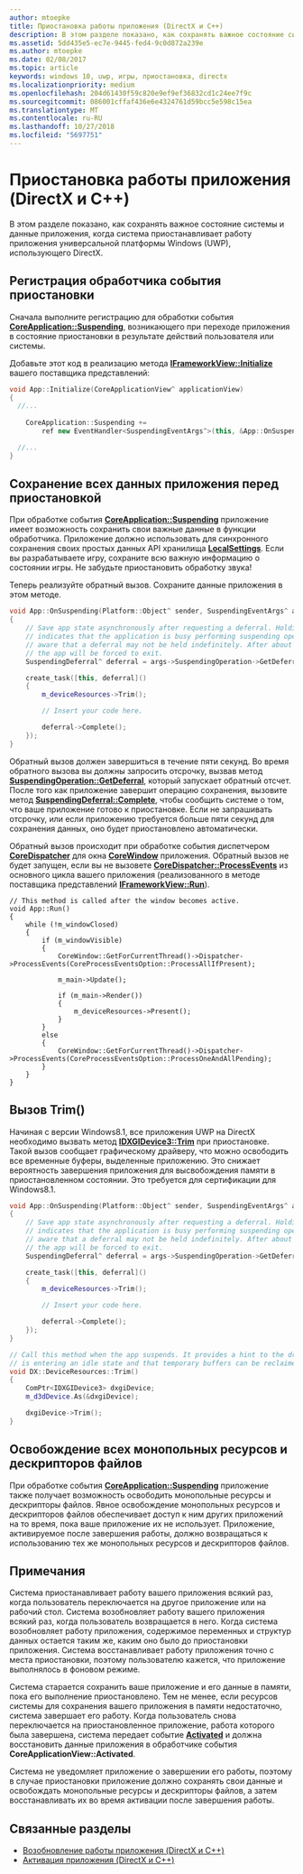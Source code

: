 ```yaml
---
author: mtoepke
title: Приостановка работы приложения (DirectX и C++)
description: В этом разделе показано, как сохранять важное состояние системы и данные приложения, когда система приостанавливает работу приложения универсальной платформы Windows (UWP), использующего DirectX.
ms.assetid: 5dd435e5-ec7e-9445-fed4-9c0d872a239e
ms.author: mtoepke
ms.date: 02/08/2017
ms.topic: article
keywords: windows 10, uwp, игры, приостановка, directx
ms.localizationpriority: medium
ms.openlocfilehash: 204d61430f59c820e9ef9ef36832cd1c24ee7f9c
ms.sourcegitcommit: 086001cffaf436e6e4324761d59bcc5e598c15ea
ms.translationtype: MT
ms.contentlocale: ru-RU
ms.lasthandoff: 10/27/2018
ms.locfileid: "5697751"
---
```

# <a name="how-to-suspend-an-app-directx-and-c"></a>Приостановка работы приложения (DirectX и C++)



В этом разделе показано, как сохранять важное состояние системы и данные приложения, когда система приостанавливает работу приложения универсальной платформы Windows (UWP), использующего DirectX.

## <a name="register-the-suspending-event-handler"></a>Регистрация обработчика события приостановки


Сначала выполните регистрацию для обработки события [**CoreApplication::Suspending**](https://msdn.microsoft.com/library/windows/apps/br205860), возникающего при переходе приложения в состояние приостановки в результате действий пользователя или системы.

Добавьте этот код в реализацию метода [**IFrameworkView::Initialize**](https://msdn.microsoft.com/library/windows/apps/hh700495) вашего поставщика представлений:

```cpp
void App::Initialize(CoreApplicationView^ applicationView)
{
  //...
  
    CoreApplication::Suspending +=
        ref new EventHandler<SuspendingEventArgs^>(this, &App::OnSuspending);

  //...
}
```

## <a name="save-any-app-data-before-suspending"></a>Сохранение всех данных приложения перед приостановкой


При обработке события [**CoreApplication::Suspending**](https://msdn.microsoft.com/library/windows/apps/br205860) приложение имеет возможность сохранить свои важные данные в функции обработчика. Приложение должно использовать для синхронного сохранения своих простых данных API хранилища [**LocalSettings**](https://msdn.microsoft.com/library/windows/apps/br241622). Если вы разрабатываете игру, сохраните всю важную информацию о состоянии игры. Не забудьте приостановить обработку звука!

Теперь реализуйте обратный вызов. Сохраните данные приложения в этом методе.

```cpp
void App::OnSuspending(Platform::Object^ sender, SuspendingEventArgs^ args)
{
    // Save app state asynchronously after requesting a deferral. Holding a deferral
    // indicates that the application is busy performing suspending operations. Be
    // aware that a deferral may not be held indefinitely. After about five seconds,
    // the app will be forced to exit.
    SuspendingDeferral^ deferral = args->SuspendingOperation->GetDeferral();

    create_task([this, deferral]()
    {
        m_deviceResources->Trim();

        // Insert your code here.

        deferral->Complete();
    });
}
```

Обратный вызов должен завершиться в течение пяти секунд. Во время обратного вызова вы должны запросить отсрочку, вызвав метод [**SuspendingOperation::GetDeferral**](https://msdn.microsoft.com/library/windows/apps/br224690), который запускает обратный отсчет. После того как приложение завершит операцию сохранения, вызовите метод [**SuspendingDeferral::Complete**](https://msdn.microsoft.com/library/windows/apps/br224685), чтобы сообщить системе о том, что ваше приложение готово к приостановке. Если не запрашивать отсрочку, или если приложению требуется больше пяти секунд для сохранения данных, оно будет приостановлено автоматически.

Обратный вызов происходит при обработке события диспетчером [**CoreDispatcher**](https://msdn.microsoft.com/library/windows/apps/br208211) для окна [**CoreWindow**](https://msdn.microsoft.com/library/windows/apps/br208225) приложения. Обратный вызов не будет запущен, если вы не вызовете [**CoreDispatcher::ProcessEvents**](https://msdn.microsoft.com/library/windows/apps/br208215) из основного цикла вашего приложения (реализованного в методе поставщика представлений [**IFrameworkView::Run**](https://msdn.microsoft.com/library/windows/apps/hh700505)).

``` syntax
// This method is called after the window becomes active.
void App::Run()
{
    while (!m_windowClosed)
    {
        if (m_windowVisible)
        {
            CoreWindow::GetForCurrentThread()->Dispatcher->ProcessEvents(CoreProcessEventsOption::ProcessAllIfPresent);

            m_main->Update();

            if (m_main->Render())
            {
                m_deviceResources->Present();
            }
        }
        else
        {
            CoreWindow::GetForCurrentThread()->Dispatcher->ProcessEvents(CoreProcessEventsOption::ProcessOneAndAllPending);
        }
    }
}
```

## <a name="call-trim"></a>Вызов Trim()


Начиная с версии Windows8.1, все приложения UWP на DirectX необходимо вызвать метод [**IDXGIDevice3::Trim**](https://msdn.microsoft.com/library/windows/desktop/dn280346) при приостановке. Такой вызов сообщает графическому драйверу, что можно освободить все временные буферы, выделенные приложению. Это снижает вероятность завершения приложения для высвобождения памяти в приостановленном состоянии. Это требуется для сертификации для Windows8.1.

```cpp
void App::OnSuspending(Platform::Object^ sender, SuspendingEventArgs^ args)
{
    // Save app state asynchronously after requesting a deferral. Holding a deferral
    // indicates that the application is busy performing suspending operations. Be
    // aware that a deferral may not be held indefinitely. After about five seconds,
    // the app will be forced to exit.
    SuspendingDeferral^ deferral = args->SuspendingOperation->GetDeferral();

    create_task([this, deferral]()
    {
        m_deviceResources->Trim();

        // Insert your code here.

        deferral->Complete();
    });
}

// Call this method when the app suspends. It provides a hint to the driver that the app 
// is entering an idle state and that temporary buffers can be reclaimed for use by other apps.
void DX::DeviceResources::Trim()
{
    ComPtr<IDXGIDevice3> dxgiDevice;
    m_d3dDevice.As(&dxgiDevice);

    dxgiDevice->Trim();
}
```

## <a name="release-any-exclusive-resources-and-file-handles"></a>Освобождение всех монопольных ресурсов и дескрипторов файлов


При обработке события [**CoreApplication::Suspending**](https://msdn.microsoft.com/library/windows/apps/br205860) приложение также получает возможность освободить монопольные ресурсы и дескрипторы файлов. Явное освобождение монопольных ресурсов и дескрипторов файлов обеспечивает доступ к ним других приложений на то время, пока ваше приложение их не использует. Приложение, активируемое после завершения работы, должно возвращаться к использованию тех же монопольных ресурсов и дескрипторов файлов.

## <a name="remarks"></a>Примечания


Система приостанавливает работу вашего приложения всякий раз, когда пользователь переключается на другое приложение или на рабочий стол. Система возобновляет работу вашего приложения всякий раз, когда пользователь возвращается в него. Когда система возобновляет работу приложения, содержимое переменных и структур данных остается таким же, каким оно было до приостановки приложения. Система восстанавливает работу приложения точно с места приостановки, поэтому пользователю кажется, что приложение выполнялось в фоновом режиме.

Система старается сохранить ваше приложение и его данные в памяти, пока его выполнение приостановлено. Тем не менее, если ресурсов системы для сохранения вашего приложения в памяти недостаточно, система завершает его работу. Когда пользователь снова переключается на приостановленное приложение, работа которого была завершена, система передает событие [**Activated**](https://msdn.microsoft.com/library/windows/apps/br225018) и должна восстановить данные приложения в обработчике события **CoreApplicationView::Activated**.

Система не уведомляет приложение о завершении его работы, поэтому в случае приостановки приложение должно сохранять свои данные и освобождать монопольные ресурсы и дескрипторы файлов, а затем восстанавливать их во время активации после завершения работы.

## <a name="related-topics"></a>Связанные разделы

* [Возобновление работы приложения (DirectX и C++)](how-to-resume-an-app-directx-and-cpp.md)
* [Активация приложения (DirectX и C++)](how-to-activate-an-app-directx-and-cpp.md)

 

 




